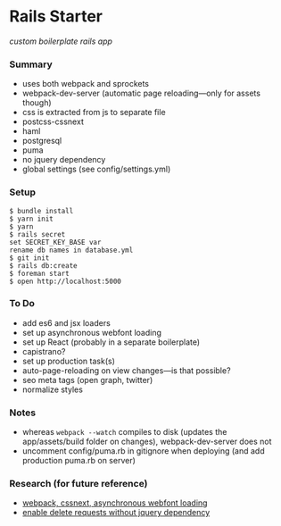 # Rails Starter
*custom boilerplate rails app*

### Summary
- uses both webpack and sprockets
- webpack-dev-server (automatic page reloading—only for assets though)
- css is extracted from js to separate file
- postcss-cssnext
- haml
- postgresql
- puma
- no jquery dependency
- global settings (see config/settings.yml)

### Setup
```
$ bundle install
$ yarn init
$ yarn
$ rails secret
set SECRET_KEY_BASE var
rename db names in database.yml
$ git init
$ rails db:create
$ foreman start
$ open http://localhost:5000
```

### To Do
- add es6 and jsx loaders
- set up asynchronous webfont loading
- set up React (probably in a separate boilerplate)
- capistrano?
- set up production task(s)
- auto-page-reloading on view changes—is that possible?
- seo meta tags (open graph, twitter)
- normalize styles

### Notes
- whereas `webpack --watch` compiles to disk (updates the app/assets/build folder on changes), webpack-dev-server does not
- uncomment config/puma.rb in gitignore when deploying (and add production puma.rb on server)


### Research (for future reference)
- [webpack, cssnext, asynchronous webfont loading][1]
- [enable delete requests without jquery dependency][2]

[1]: https://blog.madewithenvy.com/webpack-2-postcss-cssnext-fdcd2fd7d0bd#.x7fsh0fc6
[2]: https://www.viget.com/articles/delete-in-rails-without-jquery-and-ujs
